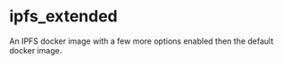 # ipfs_extended
An IPFS docker image with a few more options enabled then the default docker image.
